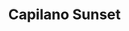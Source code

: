 ---
layout: product
product_id: 7027529678910
id: 7027529678910
title: Capilano Sunset
body_html: >-
  <p>Taken at the Cleveland Dam in North Vancouver during the summer of
  2021.</p>

  <p>We stopped by the dam on our way to Grouse Mountain, and were captivated by the view that unfolded in front of us. The sun setting behind the mountains mixed with the haze from the BC wildfires created a moment we had to take in.</p>
vendor: Connell McCarthy
product_type: Posters, Prints, & Visual Artwork
created_at: 2022-07-21T17:00:24-04:00
handle: capilano-sunset
updated_at: 2024-09-17T04:03:37-04:00
published_at: 2022-07-21T17:04:23-04:00
template_suffix: ""
published_scope: global
tags: batch-06, lake, mountain, mountains, summer, sunset, water
status: active
admin_graphql_api_id: gid://shopify/Product/7027529678910
variants:
  - product_id: 7027529678910
    id: 39812636803134
    title: 8x10" / Full Colour
    price: "35.00"
    position: 1
    inventory_policy: continue
    compare_at_price: null
    option1: 8x10"
    option2: Full Colour
    option3: null
    created_at: 2022-07-21T17:00:24-04:00
    updated_at: 2023-10-27T20:29:39-04:00
    taxable: true
    barcode: null
    fulfillment_service: manual
    grams: 208
    inventory_management: shopify
    requires_shipping: true
    sku: CM-PP-B6-04-XXS-FC
    weight: 0.208
    weight_unit: kg
    inventory_item_id: 41908440727614
    inventory_quantity: 100
    old_inventory_quantity: 100
    admin_graphql_api_id: gid://shopify/ProductVariant/39812636803134
    image_id: 29497259327550
  - product_id: 7027529678910
    id: 39812636835902
    title: 8x10" / Black & White
    price: "35.00"
    position: 2
    inventory_policy: continue
    compare_at_price: null
    option1: 8x10"
    option2: Black & White
    option3: null
    created_at: 2022-07-21T17:00:24-04:00
    updated_at: 2023-10-27T20:29:39-04:00
    taxable: true
    barcode: null
    fulfillment_service: manual
    grams: 208
    inventory_management: shopify
    requires_shipping: true
    sku: CM-PP-B6-04-XXS-FC
    weight: 0.208
    weight_unit: kg
    inventory_item_id: 41908440760382
    inventory_quantity: 100
    old_inventory_quantity: 100
    admin_graphql_api_id: gid://shopify/ProductVariant/39812636835902
    image_id: 29497259360318
  - product_id: 7027529678910
    id: 39812636868670
    title: 8.5x11" / Full Colour
    price: "35.00"
    position: 3
    inventory_policy: continue
    compare_at_price: null
    option1: 8.5x11"
    option2: Full Colour
    option3: null
    created_at: 2022-07-21T17:00:24-04:00
    updated_at: 2023-10-27T20:29:39-04:00
    taxable: true
    barcode: null
    fulfillment_service: manual
    grams: 208
    inventory_management: shopify
    requires_shipping: true
    sku: CM-PP-B6-04-XS-FC
    weight: 0.208
    weight_unit: kg
    inventory_item_id: 41908440793150
    inventory_quantity: 100
    old_inventory_quantity: 100
    admin_graphql_api_id: gid://shopify/ProductVariant/39812636868670
    image_id: 29497259327550
  - product_id: 7027529678910
    id: 39812636901438
    title: 8.5x11" / Black & White
    price: "35.00"
    position: 4
    inventory_policy: continue
    compare_at_price: null
    option1: 8.5x11"
    option2: Black & White
    option3: null
    created_at: 2022-07-21T17:00:24-04:00
    updated_at: 2023-10-27T20:29:39-04:00
    taxable: true
    barcode: null
    fulfillment_service: manual
    grams: 208
    inventory_management: shopify
    requires_shipping: true
    sku: CM-PP-B6-04-XS-BW
    weight: 0.208
    weight_unit: kg
    inventory_item_id: 41908440825918
    inventory_quantity: 100
    old_inventory_quantity: 100
    admin_graphql_api_id: gid://shopify/ProductVariant/39812636901438
    image_id: 29497259360318
  - product_id: 7027529678910
    id: 39812636934206
    title: 13x19" / Full Colour
    price: "40.00"
    position: 5
    inventory_policy: continue
    compare_at_price: null
    option1: 13x19"
    option2: Full Colour
    option3: null
    created_at: 2022-07-21T17:00:24-04:00
    updated_at: 2023-10-27T20:29:39-04:00
    taxable: true
    barcode: null
    fulfillment_service: manual
    grams: 208
    inventory_management: shopify
    requires_shipping: true
    sku: CM-PP-B6-04-S-FC
    weight: 0.208
    weight_unit: kg
    inventory_item_id: 41908440858686
    inventory_quantity: 100
    old_inventory_quantity: 100
    admin_graphql_api_id: gid://shopify/ProductVariant/39812636934206
    image_id: 29497259327550
  - product_id: 7027529678910
    id: 39812636966974
    title: 13x19" / Black & White
    price: "40.00"
    position: 6
    inventory_policy: continue
    compare_at_price: null
    option1: 13x19"
    option2: Black & White
    option3: null
    created_at: 2022-07-21T17:00:24-04:00
    updated_at: 2023-10-27T20:29:39-04:00
    taxable: true
    barcode: null
    fulfillment_service: manual
    grams: 208
    inventory_management: shopify
    requires_shipping: true
    sku: CM-PP-B6-04-S-BW
    weight: 0.208
    weight_unit: kg
    inventory_item_id: 41908440891454
    inventory_quantity: 100
    old_inventory_quantity: 100
    admin_graphql_api_id: gid://shopify/ProductVariant/39812636966974
    image_id: 29497259360318
  - product_id: 7027529678910
    id: 39812636999742
    title: 16x20" / Full Colour
    price: "50.00"
    position: 7
    inventory_policy: continue
    compare_at_price: null
    option1: 16x20"
    option2: Full Colour
    option3: null
    created_at: 2022-07-21T17:00:24-04:00
    updated_at: 2023-10-27T20:29:39-04:00
    taxable: true
    barcode: null
    fulfillment_service: manual
    grams: 208
    inventory_management: shopify
    requires_shipping: true
    sku: CM-PP-B6-04-M-FC
    weight: 0.208
    weight_unit: kg
    inventory_item_id: 41908440924222
    inventory_quantity: 100
    old_inventory_quantity: 100
    admin_graphql_api_id: gid://shopify/ProductVariant/39812636999742
    image_id: 29497259327550
  - product_id: 7027529678910
    id: 39812637032510
    title: 16x20" / Black & White
    price: "50.00"
    position: 8
    inventory_policy: continue
    compare_at_price: null
    option1: 16x20"
    option2: Black & White
    option3: null
    created_at: 2022-07-21T17:00:24-04:00
    updated_at: 2023-10-27T20:29:39-04:00
    taxable: true
    barcode: null
    fulfillment_service: manual
    grams: 208
    inventory_management: shopify
    requires_shipping: true
    sku: CM-PP-B6-04-M-BW
    weight: 0.208
    weight_unit: kg
    inventory_item_id: 41908440956990
    inventory_quantity: 100
    old_inventory_quantity: 100
    admin_graphql_api_id: gid://shopify/ProductVariant/39812637032510
    image_id: 29497259360318
  - product_id: 7027529678910
    id: 39812637065278
    title: 20x24" / Full Colour
    price: "60.00"
    position: 9
    inventory_policy: continue
    compare_at_price: null
    option1: 20x24"
    option2: Full Colour
    option3: null
    created_at: 2022-07-21T17:00:24-04:00
    updated_at: 2023-10-27T20:29:39-04:00
    taxable: true
    barcode: null
    fulfillment_service: manual
    grams: 208
    inventory_management: shopify
    requires_shipping: true
    sku: CM-PP-B6-04-L-FC
    weight: 0.208
    weight_unit: kg
    inventory_item_id: 41908440989758
    inventory_quantity: 100
    old_inventory_quantity: 100
    admin_graphql_api_id: gid://shopify/ProductVariant/39812637065278
    image_id: 29497259327550
  - product_id: 7027529678910
    id: 39812637098046
    title: 20x24" / Black & White
    price: "60.00"
    position: 10
    inventory_policy: continue
    compare_at_price: null
    option1: 20x24"
    option2: Black & White
    option3: null
    created_at: 2022-07-21T17:00:24-04:00
    updated_at: 2023-10-27T20:29:39-04:00
    taxable: true
    barcode: null
    fulfillment_service: manual
    grams: 208
    inventory_management: shopify
    requires_shipping: true
    sku: CM-PP-B6-04-L-BW
    weight: 0.208
    weight_unit: kg
    inventory_item_id: 41908441022526
    inventory_quantity: 100
    old_inventory_quantity: 100
    admin_graphql_api_id: gid://shopify/ProductVariant/39812637098046
    image_id: 29497259360318
  - product_id: 7027529678910
    id: 39812637130814
    title: 20x30" / Full Colour
    price: "70.00"
    position: 11
    inventory_policy: continue
    compare_at_price: null
    option1: 20x30"
    option2: Full Colour
    option3: null
    created_at: 2022-07-21T17:00:24-04:00
    updated_at: 2023-10-27T20:29:39-04:00
    taxable: true
    barcode: null
    fulfillment_service: manual
    grams: 208
    inventory_management: shopify
    requires_shipping: true
    sku: CM-PP-B6-04-XL-FC
    weight: 0.208
    weight_unit: kg
    inventory_item_id: 41908441055294
    inventory_quantity: 100
    old_inventory_quantity: 100
    admin_graphql_api_id: gid://shopify/ProductVariant/39812637130814
    image_id: 29497259327550
  - product_id: 7027529678910
    id: 39812637163582
    title: 20x30" / Black & White
    price: "70.00"
    position: 12
    inventory_policy: continue
    compare_at_price: null
    option1: 20x30"
    option2: Black & White
    option3: null
    created_at: 2022-07-21T17:00:24-04:00
    updated_at: 2023-10-27T20:29:39-04:00
    taxable: true
    barcode: null
    fulfillment_service: manual
    grams: 208
    inventory_management: shopify
    requires_shipping: true
    sku: CM-PP-B6-04-XL-BW
    weight: 0.208
    weight_unit: kg
    inventory_item_id: 41908441088062
    inventory_quantity: 100
    old_inventory_quantity: 100
    admin_graphql_api_id: gid://shopify/ProductVariant/39812637163582
    image_id: 29497259360318
  - product_id: 7027529678910
    id: 39812637196350
    title: 24x36" / Full Colour
    price: "90.00"
    position: 13
    inventory_policy: continue
    compare_at_price: null
    option1: 24x36"
    option2: Full Colour
    option3: null
    created_at: 2022-07-21T17:00:24-04:00
    updated_at: 2023-10-27T20:29:39-04:00
    taxable: true
    barcode: null
    fulfillment_service: manual
    grams: 208
    inventory_management: shopify
    requires_shipping: true
    sku: CM-PP-B6-04-XXL-FC
    weight: 0.208
    weight_unit: kg
    inventory_item_id: 41908441120830
    inventory_quantity: 100
    old_inventory_quantity: 100
    admin_graphql_api_id: gid://shopify/ProductVariant/39812637196350
    image_id: 29497259327550
  - product_id: 7027529678910
    id: 39812637229118
    title: 24x36" / Black & White
    price: "90.00"
    position: 14
    inventory_policy: continue
    compare_at_price: null
    option1: 24x36"
    option2: Black & White
    option3: null
    created_at: 2022-07-21T17:00:24-04:00
    updated_at: 2023-10-27T20:29:39-04:00
    taxable: true
    barcode: null
    fulfillment_service: manual
    grams: 208
    inventory_management: shopify
    requires_shipping: true
    sku: CM-PP-B6-04-XXL-BW
    weight: 0.208
    weight_unit: kg
    inventory_item_id: 41908441153598
    inventory_quantity: 100
    old_inventory_quantity: 100
    admin_graphql_api_id: gid://shopify/ProductVariant/39812637229118
    image_id: 29497259360318
  - product_id: 7027529678910
    id: 39812637261886
    title: 30x40" / Full Colour
    price: "100.00"
    position: 15
    inventory_policy: continue
    compare_at_price: null
    option1: 30x40"
    option2: Full Colour
    option3: null
    created_at: 2022-07-21T17:00:24-04:00
    updated_at: 2023-10-27T20:29:39-04:00
    taxable: true
    barcode: null
    fulfillment_service: manual
    grams: 208
    inventory_management: shopify
    requires_shipping: true
    sku: CM-PP-B6-04-XXXL-FC
    weight: 0.208
    weight_unit: kg
    inventory_item_id: 41908441186366
    inventory_quantity: 100
    old_inventory_quantity: 100
    admin_graphql_api_id: gid://shopify/ProductVariant/39812637261886
    image_id: 29497259327550
  - product_id: 7027529678910
    id: 39812637294654
    title: 30x40" / Black & White
    price: "100.00"
    position: 16
    inventory_policy: continue
    compare_at_price: null
    option1: 30x40"
    option2: Black & White
    option3: null
    created_at: 2022-07-21T17:00:24-04:00
    updated_at: 2023-10-27T20:29:39-04:00
    taxable: true
    barcode: null
    fulfillment_service: manual
    grams: 208
    inventory_management: shopify
    requires_shipping: true
    sku: CM-PP-B6-04-XXXL-BW
    weight: 0.208
    weight_unit: kg
    inventory_item_id: 41908441219134
    inventory_quantity: 100
    old_inventory_quantity: 100
    admin_graphql_api_id: gid://shopify/ProductVariant/39812637294654
    image_id: 29497259360318
options:
  - product_id: 7027529678910
    id: 9034548510782
    name: Size
    position: 1
    values:
      - 8x10"
      - 8.5x11"
      - 13x19"
      - 16x20"
      - 20x24"
      - 20x30"
      - 24x36"
      - 30x40"
  - product_id: 7027529678910
    id: 9034548543550
    name: Color
    position: 2
    values:
      - Full Colour
      - Black & White
images:
  - id: 29497259327550
    alt: null
    position: 1
    product_id: 7027529678910
    created_at: 2022-07-21T17:01:57-04:00
    updated_at: 2022-07-21T17:02:01-04:00
    admin_graphql_api_id: gid://shopify/ProductImage/29497259327550
    width: 1000
    height: 1500
    src: https://cdn.shopify.com/s/files/1/1624/2355/products/capilano-sunrise-colour.jpg?v=1658437321
    variant_ids:
      - 39812636803134
      - 39812636868670
      - 39812636934206
      - 39812636999742
      - 39812637065278
      - 39812637130814
      - 39812637196350
      - 39812637261886
  - id: 29497259360318
    alt: null
    position: 2
    product_id: 7027529678910
    created_at: 2022-07-21T17:01:57-04:00
    updated_at: 2022-07-21T17:02:01-04:00
    admin_graphql_api_id: gid://shopify/ProductImage/29497259360318
    width: 1000
    height: 1500
    src: https://cdn.shopify.com/s/files/1/1624/2355/products/capilano-sunrise-bw.jpg?v=1658437321
    variant_ids:
      - 39812636835902
      - 39812636901438
      - 39812636966974
      - 39812637032510
      - 39812637098046
      - 39812637163582
      - 39812637229118
      - 39812637294654
  - id: 29497259393086
    alt: null
    position: 3
    product_id: 7027529678910
    created_at: 2022-07-21T17:01:57-04:00
    updated_at: 2022-07-21T17:01:59-04:00
    admin_graphql_api_id: gid://shopify/ProductImage/29497259393086
    width: 2000
    height: 1800
    src: https://cdn.shopify.com/s/files/1/1624/2355/products/PAR_02_0001_436cfb7c-f2eb-43de-bb05-61efe6b1a1b2.png?v=1658437319
    variant_ids: []
  - id: 29846600876094
    alt: null
    position: 4
    product_id: 7027529678910
    created_at: 2022-11-23T19:55:36-05:00
    updated_at: 2022-11-23T19:55:37-05:00
    admin_graphql_api_id: gid://shopify/ProductImage/29846600876094
    width: 1591
    height: 2387
    src: https://cdn.shopify.com/s/files/1/1624/2355/products/CapilanoSunrise_Colour.jpg?v=1669251337
    variant_ids: []
image:
  id: 29497259327550
  alt: null
  position: 1
  product_id: 7027529678910
  created_at: 2022-07-21T17:01:57-04:00
  updated_at: 2022-07-21T17:02:01-04:00
  admin_graphql_api_id: gid://shopify/ProductImage/29497259327550
  width: 1000
  height: 1500
  src: https://cdn.shopify.com/s/files/1/1624/2355/products/capilano-sunrise-colour.jpg?v=1658437321
  variant_ids:
    - 39812636803134
    - 39812636868670
    - 39812636934206
    - 39812636999742
    - 39812637065278
    - 39812637130814
    - 39812637196350
    - 39812637261886

---